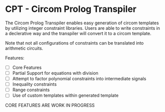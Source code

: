 # CPT - Circom Prolog Transpiler

The Circom Prolog Transpiler enables easy generation of circom templates by utilizing integer constraint libraries.
Users are able to write constraints in a declerative way and the transpiler will convert it to a circom template.

Note that not all configurations of constraints can be translated into arithmetic circuits.

Features:
- [ ] Core Features
- [ ] Partial Support for equations with division
- [ ] Attempt to factor polynomial constraints into intermediate signals
- [ ] Inequality constraints
- [ ] Range constraints
- [ ] Use of custom templates within generated template

CORE FEATURES ARE WORK IN PROGRESS


